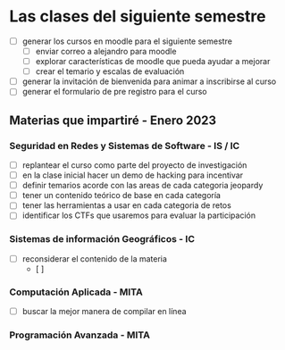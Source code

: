 # Las clases del siguiente semestre
- [ ] generar los cursos en moodle para el siguiente semestre
	- [ ] enviar correo a alejandro para moodle
	- [ ] explorar características de moodle que pueda ayudar a mejorar
	- [ ] crear el temario y escalas de evaluación
- [ ] generar la invitación de bienvenida para animar a inscribirse al curso
- [ ] generar el formulario de pre registro para el curso

## Materias que impartiré - Enero 2023
 
### Seguridad en Redes y Sistemas de Software - IS / IC
- [ ] replantear el curso como parte del proyecto de investigación
- [ ] en la clase inicial hacer un demo de hacking para incentivar
- [ ] definir temarios acorde con las areas de cada categoria jeopardy
- [ ] tener un contenido teórico de base en cada categoría
- [ ] tener las herramientas a usar en cada categoria de retos
- [ ] identificar los CTFs que usaremos para evaluar la participación

### Sistemas de información Geográficos  - IC
- [ ] reconsiderar el contenido de la materia
	- [ ] 
### Computación Aplicada - MITA
- [ ] buscar la mejor manera de compilar en línea

### Programación Avanzada - MITA



